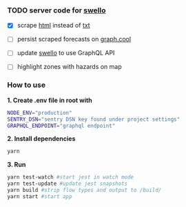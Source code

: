 ### TODO server code for [swello](https://github.com/jlc467/swello)
- [x] scrape [html](http://marine.weather.gov/MapClick.php?zoneid=PZZ673) instead of [txt](http://tgftp.nws.noaa.gov/data/forecasts/marine/coastal/pz/pzz673.txt)
- [ ] persist scraped forecasts on [graph.cool](https://www.graph.cool/)
- [ ] update [swello](https://github.com/jlc467/swello) to use GraphQL API
- [ ] highlight zones with hazards on map


### How to use
**1. Create .env file in root with**
```bash
NODE_ENV="production"
SENTRY_DSN="sentry DSN key found under project settings"
GRAPHQL_ENDPOINT="graphql endpoint"
```

**2. Install dependencies**
```bash
yarn
```

**3. Run**
```bash
yarn test-watch #start jest in watch mode
yarn test-update #update jest snapshots
yarn build #strip flow types and output to /build/
yarn start #start app
```
